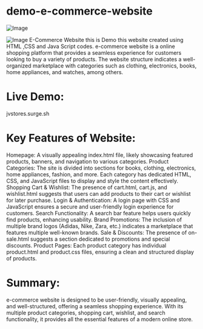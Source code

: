 # demo-e-commerce-website
![Image](https://github.com/user-attachments/assets/948a44c0-368c-4006-a76b-e064683da9b9)

![Image](https://github.com/user-attachments/assets/df1cc3be-1bec-4c04-b3c5-d2430c3246f0)
E-Commerce Website this is Demo 
this website created using HTML ,CSS and Java Script codes.
e-commerce website is a online shopping platform that provides a seamless experience for customers looking to buy a variety of products. The website structure indicates a well-organized marketplace with categories such as clothing, electronics, books, home appliances, and watches, among others.
# Live Demo:
jvstores.surge.sh


# Key Features of Website:

Homepage: A visually appealing index.html file, likely showcasing featured products, banners, and navigation to various categories.
Product Categories: The site is divided into sections for books, clothing, electronics, home appliances, fashion, and more. Each category has dedicated HTML, CSS, and JavaScript files to display and style the content effectively.
Shopping Cart & Wishlist: The presence of cart.html, cart.js, and wishlist.html suggests that users can add products to their cart or wishlist for later purchase.
Login & Authentication: A login page with CSS and JavaScript ensures a secure and user-friendly login experience for customers.
Search Functionality: A search bar feature helps users quickly find products, enhancing usability.
Brand Promotions: The inclusion of multiple brand logos (Adidas, Nike, Zara, etc.) indicates a marketplace that features multiple well-known brands.
Sale & Discounts: The presence of on-sale.html suggests a section dedicated to promotions and special discounts.
Product Pages: Each product category has individual product.html and product.css files, ensuring a clean and structured display of products.
# Summary:
e-commerce website is designed to be user-friendly, visually appealing, and well-structured, offering a seamless shopping experience. With its multiple product categories, shopping cart, wishlist, and search functionality, it provides all the essential features of a modern online store.
